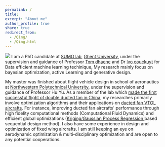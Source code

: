 ```yaml
---
permalink: /
title: 
excerpt: "About me"
author_profile: true
share: true
redirect_from: 
  - /Qing/
  - /Qing.html
---
```

![](https://github.com/TsingQAQ/TsingQAQ.github.io/blob/master/images/GP_posterior.png?raw=true)
I am a PhD candidate at [SUMO lab](http://sumo.intec.ugent.be/), [Ghent University](https://www.ugent.be/en), under the supervision and guidance of Professor [Tom dhaene](http://sumo.intec.ugent.be/tdhaene) and Dr [Ivo couckuyt](http://sumo.intec.ugent.be/icouckuy) for Data efficient machine learning techinique, My research mainly focus on bayesian optimization, active Learning and generative design.

My master was finished about flight vehicle design in school of aeronautics at [Northwestern Polytechnical University](http://en.nwpu.edu.cn/), under the supervision and guidance of Professor Hu Yu. As a member of the lab which [made the first successful flight of double ducted fan in China](http://www.miit.gov.cn/n1146290/n1146402/n1146445/c5637908/content.html), my researches primarily involve optimization algorithms and their applications on [ducted fan VTOL aircrafts](https://en.wikipedia.org/wiki/Ducted_fan). For instance, improving ducted fan aircrafts' performance through high fidelity computational methods (Computational Fluid Dynamics) and efficient global optimizations ([Kriging/Gaussian Process Regression ](https://en.wikipedia.org/wiki/Kriging) based sequential design method).  I also have some experience in design and optimization of fixed wing aircrafts. I am still keeping an eye on aerodynamic optimization & multi-disciplinary optimization and are open to any potential cooperations. 
